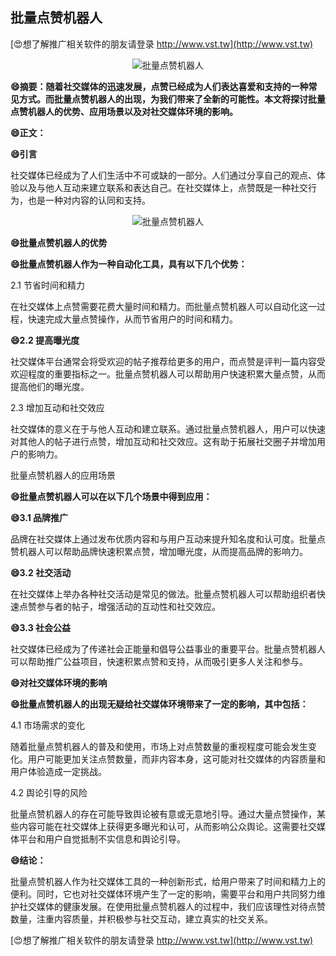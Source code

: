 ## **批量点赞机器人**

[😍想了解推广相关软件的朋友请登录 http://www.vst.tw](http://www.vst.tw)

 <center><img src="https://vst.tw/MP4/tuiguang/png/0.png" alt="批量点赞机器人"></center>

**😄摘要：随着社交媒体的迅速发展，点赞已经成为人们表达喜爱和支持的一种常见方式。而批量点赞机器人的出现，为我们带来了全新的可能性。本文将探讨批量点赞机器人的优势、应用场景以及对社交媒体环境的影响。**

**😄正文：**

**😄引言**

社交媒体已经成为了人们生活中不可或缺的一部分。人们通过分享自己的观点、体验以及与他人互动来建立联系和表达自己。在社交媒体上，点赞既是一种社交行为，也是一种对内容的认同和支持。

 <center><img src="https://vst.tw/MP4/tuiguang/png/7.png" alt="批量点赞机器人"></center>

**😄批量点赞机器人的优势**

**😄批量点赞机器人作为一种自动化工具，具有以下几个优势：**

2.1 节省时间和精力

在社交媒体上点赞需要花费大量时间和精力。而批量点赞机器人可以自动化这一过程，快速完成大量点赞操作，从而节省用户的时间和精力。

**😄2.2 提高曝光度**

社交媒体平台通常会将受欢迎的帖子推荐给更多的用户，而点赞是评判一篇内容受欢迎程度的重要指标之一。批量点赞机器人可以帮助用户快速积累大量点赞，从而提高他们的曝光度。

2.3 增加互动和社交效应

社交媒体的意义在于与他人互动和建立联系。通过批量点赞机器人，用户可以快速对其他人的帖子进行点赞，增加互动和社交效应。这有助于拓展社交圈子并增加用户的影响力。

批量点赞机器人的应用场景

**😄批量点赞机器人可以在以下几个场景中得到应用：**

**😄3.1 品牌推广**

品牌在社交媒体上通过发布优质内容和与用户互动来提升知名度和认可度。批量点赞机器人可以帮助品牌快速积累点赞，增加曝光度，从而提高品牌的影响力。

**😄3.2 社交活动**

在社交媒体上举办各种社交活动是常见的做法。批量点赞机器人可以帮助组织者快速点赞参与者的帖子，增强活动的互动性和社交效应。

**😄3.3 社会公益**

社交媒体已经成为了传递社会正能量和倡导公益事业的重要平台。批量点赞机器人可以帮助推广公益项目，快速积累点赞和支持，从而吸引更多人关注和参与。

**😄对社交媒体环境的影响**

**😄批量点赞机器人的出现无疑给社交媒体环境带来了一定的影响，其中包括：**

4.1 市场需求的变化

随着批量点赞机器人的普及和使用，市场上对点赞数量的重视程度可能会发生变化。用户可能更加关注点赞数量，而非内容本身，这可能对社交媒体的内容质量和用户体验造成一定挑战。

4.2 舆论引导的风险

批量点赞机器人的存在可能导致舆论被有意或无意地引导。通过大量点赞操作，某些内容可能在社交媒体上获得更多曝光和认可，从而影响公众舆论。这需要社交媒体平台和用户自觉抵制不实信息和舆论引导。

**😄结论：**

批量点赞机器人作为社交媒体工具的一种创新形式，给用户带来了时间和精力上的便利。同时，它也对社交媒体环境产生了一定的影响，需要平台和用户共同努力维护社交媒体的健康发展。在使用批量点赞机器人的过程中，我们应该理性对待点赞数量，注重内容质量，并积极参与社交互动，建立真实的社交关系。

[😍想了解推广相关软件的朋友请登录 http://www.vst.tw](http://www.vst.tw)



